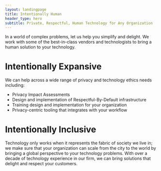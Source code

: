 ```yaml
---
layout: landingpage
title: Intentionally Human
header_type: hero
subtitle: Private, Respectful, Human Technology for Any Organization
---
```


In a world of complex problems, let us help you simplify and delight. We work with some of the best-in-class vendors and technologists to bring a human solution to your technology.

# Intentionally Expansive

We can help across a wide range of privacy and technology ethics needs including:

- Privacy Impact Assessments
- Design and implementation of Respectful-By-Default infrastructure
- Training design and implementation for your organization
- Privacy-centric tooling that integrates with your workflow

# Intentionally Inclusive

Technology only works when it represents the fabric of society we live in; we make sure that your organization can scale from the city to the world by bringing a global perspective to your technology problems. With over a decade of technology experience in our firm, we can bring solutions that delight and respect your customers.
